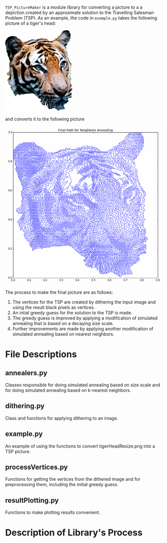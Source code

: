 `TSP_PictureMaker` is a module library for converting a picture to a a depiction created by an approximate solution
to the Travelling Salesman Problem (TSP). As an example, the code in `example.py` takes the following picture of a tiger's head:

![Original Tiger Head](tigerHeadResize.png)

and converts it to the following picture

![Approximate Solution to TSP for Tiger Head](docs/finalCycle.png)

The process to make the final picture are as follows:
1. The vertices for the TSP are created by dithering the input image and using the result black pixels as vertices.
2. An intial greedy guess for the solution to the TSP is made.
3. The greedy guess is improved by applying a modification of simulated annealing that is based on a decaying 
size scale.
4. Further improvements are made by applying another modification of simulated annealing based on nearest neighbors. 

# File Descriptions

## annealers.py

Classes responsible for doing simulated annealing based on size scale and for doing simulated annealing
based on k-nearest neighbors.

## dithering.py

Class and functions for applying dithering to an image.

## example.py

An example of using the functions to convert tigerHeadResize.png into a TSP picture.

## processVertices.py

Functions for getting the vertices from the dithered image and for preprocessing them, including the
initial greedy guess. 

## resultPlotting.py

Functions to make plotting results convenient.

# Description of Library's Process
